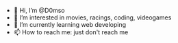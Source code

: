 - 👋 Hi, I’m @D0mso
- 👀 I’m interested in movies, racings, coding, videogames
- 🌱 I’m currently learning web developing
- 📫 How to reach me: just don't reach me

<!---
D0mso/D0mso is a ✨ special ✨ repository because its `README.md` (this file) appears on your GitHub profile.
You can click the Preview link to take a look at your changes.
--->
